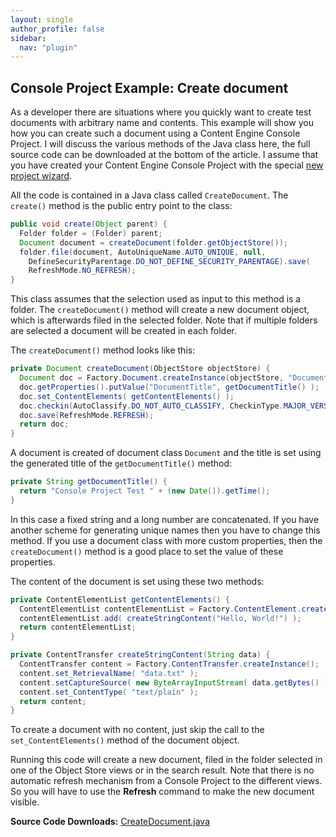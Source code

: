 ```yaml
---
layout: single
author_profile: false
sidebar:
  nav: "plugin"
---
```


## Console Project Example: Create document

As a developer there are situations where you quickly want to create test documents with arbitrary name and contents. This example will show you how you can create such a document using a Content Engine Console Project. I will discuss the various methods of the Java class here, the full source code can be downloaded at the bottom of the article. I assume that you have created your Content Engine Console Project with the special [new project wizard](../console-projects).

All the code is contained in a Java class called `CreateDocument`. The `create()` method is the public entry point to the class:

```java
public void create(Object parent) {
  Folder folder = (Folder) parent;
  Document document = createDocument(folder.getObjectStore());
  folder.file(document, AutoUniqueName.AUTO_UNIQUE, null,
    DefineSecurityParentage.DO_NOT_DEFINE_SECURITY_PARENTAGE).save(
    RefreshMode.NO_REFRESH);
}
```

This class assumes that the selection used as input to this method is a folder. The `createDocument()` method will create a new document object, which is afterwards filed in the selected folder. Note that if multiple folders are selected a document will be created in each folder.

The `createDocument()` method looks like this:

```java
private Document createDocument(ObjectStore objectStore) {
  Document doc = Factory.Document.createInstance(objectStore, "Document");
  doc.getProperties().putValue("DocumentTitle", getDocumentTitle() );
  doc.set_ContentElements( getContentElements() );
  doc.checkin(AutoClassify.DO_NOT_AUTO_CLASSIFY, CheckinType.MAJOR_VERSION );
  doc.save(RefreshMode.REFRESH);
  return doc;
}
```

A document is created of document class `Document` and the title is set using the generated title of the `getDocumentTitle()` method:

```java
private String getDocumentTitle() {
  return "Console Project Test " + (new Date()).getTime();
}
```

In this case a fixed string and a long number are concatenated. If you have another scheme for generating unique names then you have to change this method. If you use a document class with more custom properties, then the `createDocument()` method is a good place to set the value of these properties.

The content of the document is set using these two methods:

```java
private ContentElementList getContentElements() {
  ContentElementList contentElementList = Factory.ContentElement.createList();
  contentElementList.add( createStringContent("Hello, World!") );
  return contentElementList;
}

private ContentTransfer createStringContent(String data) {
  ContentTransfer content = Factory.ContentTransfer.createInstance();
  content.set_RetrievalName( "data.txt" );
  content.setCaptureSource( new ByteArrayInputStream( data.getBytes() ) );
  content.set_ContentType( "text/plain" );
  return content;
}
```

To create a document with no content, just skip the call to the `set_ContentElements()` method of the document object.

Running this code will create a new document, filed in the folder selected in one of the Object Store views or in the search result. Note that there is no automatic refresh mechanism from a Console Project to the different views. So you will have to use the __Refresh__ command to make the new document visible.

__Source Code Downloads:__ [CreateDocument.java](../CreateDocument.java)
